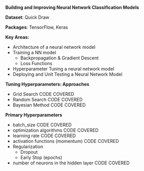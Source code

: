 **Building and Improving Neural Network Classification Models**

**Dataset**: Quick Draw

**Packages**: TensorFlow, Keras

**Key Areas:**
- Architecture of a neural network model
- Training a NN model
    - Backpropagation & Gradient Descent
    - Loss Functions
- Hyperparameter Tuning a neural network model
- Deploying and Unit Testing a Neural Network Model

**Tuning Hyperparameters: Approaches**
- Grid Search                               CODE COVERED
- Random Search                             CODE COVERED
- Bayesian Method                           CODE COVERED
  
**Primary Hyperparameters**
- batch_size                                CODE COVERED
- optimization algorithms                   CODE COVERED
- learning rate                             CODE COVERED
- activation functions (momentum)           CODE COVERED
- Regularization
  - Dropout
  - Early Stop (epochs)
- number of neurons in the hidden layer     CODE COVERED
